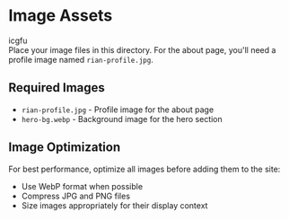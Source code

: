 # Image Assets
icgfu   
Place your image files in this directory. For the about page, you'll need a profile image named `rian-profile.jpg`.

## Required Images
- `rian-profile.jpg` - Profile image for the about page
- `hero-bg.webp` - Background image for the hero section

## Image Optimization
For best performance, optimize all images before adding them to the site:
- Use WebP format when possible
- Compress JPG and PNG files
- Size images appropriately for their display context
